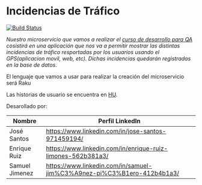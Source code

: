 # Incidencias de Tráfico
[![Build Status](https://travis-ci.org/RakutenTeam/IncidenciasTrafico.svg?branch=master)](https://travis-ci.org/RakutenTeam/IncidenciasTrafico)

*Nuestro microservicio que vamos a realizar el [curso de desarrollo para QA](https://jj.github.io/curso-tdd/) cosistirá en una aplicación que nos va a permitir mostrar las distintas incidencias de tráfico resportadas por los usuarios usando el GPS(aplicacion movil, web, etc). Dichas incidencias quedarán registradas en la base de datos.*

El lenguaje que vamos a usar para realizar la creación del microservicio será Raku

Las historias de usuario se encuentra en [HU](https://github.com/RakutenTeam/IncidenciasTrafico/tree/master/HU).

Desarollado por:     



| Nombre          | Perfil LinkedIn                                                        |       
|-----------------|------------------------------------------------------------------------|     
| José Santos     |https://www.linkedin.com/in/jose-santos-971459194/                      |        
| Enrique Ruiz    | https://www.linkedin.com/in/enrique-ruiz-limones-562b381a3/            |       
| Samuel Jimenez  | https://www.linkedin.com/in/samuel-jim%C3%A9nez-pi%C3%B1ero-412b4b1a3/ |       
